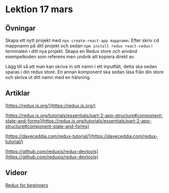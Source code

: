 # Lektion 17 mars

## Övningar

Skapa ett nytt projekt med `npx create-react-app mappnamn`. Efter skriv cd mappnamn på ditt projekt och sedan `npm install redux react-redux` i terminalen i ditt nya projekt. Skapa en Redux store och använd exempelkoden som referens men undvik att kopiera direkt av. 

Lägg till så att man kan skriva in sitt namn i ett inputfält, detta ska sedan sparas i din redux store. En annan komponent ska sedan läsa från din store och skriva ut ditt namn med en hälsning.

## Artiklar

[https://redux.js.org/](https://redux.js.org/)

[https://redux.js.org/tutorials/essentials/part-2-app-structure#component-state-and-forms](https://redux.js.org/tutorials/essentials/part-2-app-structure#component-state-and-forms)

[https://daveceddia.com/redux-tutorial/](https://daveceddia.com/redux-tutorial/)

[https://github.com/reduxjs/redux-devtools](https://github.com/reduxjs/redux-devtools)

## Videor
[Redux for beginners](https://www.youtube.com/watch?v=CVpUuw9XSjY)
